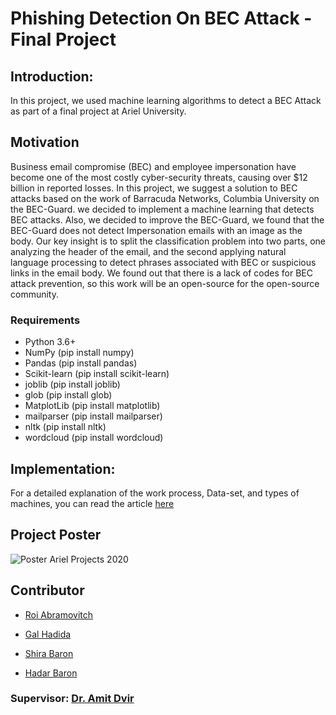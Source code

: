 # Phishing Detection On BEC Attack - Final Project

## Introduction:
In this project, we used machine learning algorithms to detect a BEC Attack as part of a final project at Ariel University.


## Motivation
Business email compromise (BEC) and employee impersonation have become one of the most costly cyber-security threats, causing over $12 billion in reported losses.
In this project, we suggest a solution to BEC attacks based on the work of Barracuda Networks, Columbia University on the BEC-Guard.
we decided to implement a machine learning that detects BEC attacks. Also, we decided to improve the BEC-Guard, we found that the BEC-Guard does not detect Impersonation emails
with an image as the body. 
Our key insight is to split the classification problem into two parts, one analyzing the header of the email, and the second applying natural language processing 
to detect phrases associated with BEC or suspicious links in the email body. 
We found out that there is a lack of codes for BEC attack prevention, so this work will be an open-source for the open-source community.

### Requirements

* Python 3.6+
* NumPy (pip install numpy)
* Pandas (pip install pandas)
* Scikit-learn (pip install scikit-learn)
* joblib (pip install joblib)
* glob (pip install glob)
* MatplotLib (pip install matplotlib)
* mailparser (pip install mailparser)
* nltk (pip install nltk)
* wordcloud (pip install wordcloud)

## Implementation:
For a detailed explanation of the work process, Data-set, and types of machines, you can read the article [here](https://docs.google.com/document/d/13d4p6SGXKB96_u5QlkOHyfn81eUWCDIvAZLAWbvNinI/edit)

## Project Poster 
![Poster Ariel Projects 2020 ](https://user-images.githubusercontent.com/44756354/95667145-b1a8ca00-0b6a-11eb-8aa3-54924b9ad320.jpg)


## Contributor

* [Roi Abramovitch](https://www.linkedin.com/in/roi-abramovitch/)

* [Gal Hadida](https://www.linkedin.com/in/gal-hadida-648269190/)

* [Shira Baron](https://www.linkedin.com/in/shira-baron-013bba186/)

* [Hadar Baron](https://www.linkedin.com/in/hadar-baron-34527618b/)
 
 ### Supervisor: [Dr. Amit Dvir](https://www.ariel.ac.il/wp/amitd/)
